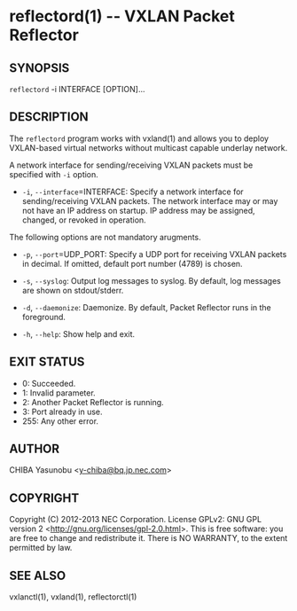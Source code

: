 reflectord(1) -- VXLAN Packet Reflector
=======================================

## SYNOPSIS

`reflectord` -i INTERFACE [OPTION]...

## DESCRIPTION

The `reflectord` program works with vxland(1) and allows you to deploy
VXLAN-based virtual networks without multicast capable underlay
network.

A network interface for sending/receiving VXLAN packets must be
specified with `-i` option.

  * `-i`, `--interface`=INTERFACE:
    Specify a network interface for sending/receiving VXLAN packets.
    The network interface may or may not have an IP address on startup.
    IP address may be assigned, changed, or revoked in operation.

The following options are not mandatory arugments.

  * `-p`, `--port`=UDP_PORT:
    Specify a UDP port for receiving VXLAN packets in decimal.
    If omitted, default port number (4789) is chosen.

  * `-s`, `--syslog`:
    Output log messages to syslog.
    By default, log messages are shown on stdout/stderr.

  * `-d`, `--daemonize`:
    Daemonize. By default, Packet Reflector runs in the foreground.

  * `-h`, `--help`:
    Show help and exit.

## EXIT STATUS

  * 0: Succeeded.
  * 1: Invalid parameter.
  * 2: Another Packet Reflector is running.
  * 3: Port already in use.
  * 255: Any other error.

## AUTHOR

CHIBA Yasunobu &lt;y-chiba@bq.jp.nec.com&gt;

## COPYRIGHT

Copyright (C) 2012-2013 NEC Corporation. License GPLv2: GNU GPL version 2
&lt;http://gnu.org/licenses/gpl-2.0.html&gt;. This is free software: you are
free to change and redistribute it. There is NO WARRANTY, to the extent
permitted by law.

## SEE ALSO

vxlanctl(1), vxland(1), reflectorctl(1)

